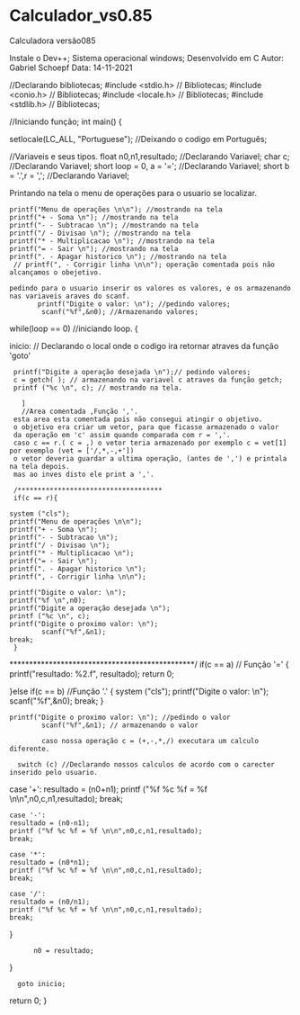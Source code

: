 # Calculador_vs0.85
Calculadora versão085


Instale o Dev++; 
Sistema operacional windows; 
Desenvolvido em C 
Autor: Gabriel Schoepf
Data: 14-11-2021

//Declarando bibliotecas;
#include <stdio.h> // Bibliotecas;
#include <conio.h> // Bibliotecas;
#include <locale.h> // Bibliotecas;
#include <stdlib.h> // Bibliotecas;

//Iniciando função;
int main()
{
	
setlocale(LC_ALL, "Portuguese"); //Deixando o codigo em Português;

//Variaveis e seus tipos.
float n0,n1,resultado; //Declarando Variavel;
char c; //Declarando Variavel;
short loop = 0, a = '='; //Declarando Variavel;
short b = '.',r = ','; //Declarando Variavel;
  
  Printando na tela o menu de operações para o usuario se localizar.
  
    printf("Menu de operações \n\n"); //mostrando na tela 
    printf("+ - Soma \n"); //mostrando na tela 
    printf("- - Subtracao \n"); //mostrando na tela 
    printf("/ - Divisao \n"); //mostrando na tela 
    printf("* - Multiplicacao \n"); //mostrando na tela 
    printf("= - Sair \n"); //mostrando na tela 
    printf(". - Apagar historico \n"); //mostrando na tela 
  	 // printf(", - Corrigir linha \n\n"); operação comentada pois não alcançamos o obejetivo.
    
    pedindo para o usuario inserir os valores os valores, e os armazenando nas variaveis araves do scanf.
           printf("Digite o valor: \n"); //pedindo valores;
            scanf("%f",&n0); //Armazenando valores;

   while(loop == 0) //iniciando loop.
{
   
inicio: // Declarando o local onde o codigo ira retornar atraves da função 'goto'

	   
     printf("Digite a operação desejada \n");// pedindo valores;
   	 c = getch( ); // armazenando na variavel c atraves da função getch;
     printf ("%c \n", c); // mostrando na tela.
     
	   ]
	   //Area comentada ,Função ','.
     esta area esta comentada pois não consegui atingir o objetivo.
     o objetivo era criar um vetor, para que ficasse armazenado o valor 
     da operação em 'c' assim quando comparada com r = ','.
     caso c == r.( c = ,) o vetor teria armazenado por exemplo c = vet[1] por exemplo (vet = ['/,*,-,+'])
     o vetor deveria guardar a ultima operação, (antes de ',') e printala na tela depois.
     mas ao inves disto ele print a ','.
		   
     /************************************
     if(c == r){
     	
 	system ("cls");
    printf("Menu de operações \n\n");
    printf("+ - Soma \n");
    printf("- - Subtracao \n");
    printf("/ - Divisao \n");
    printf("* - Multiplicacao \n");
    printf("= - Sair \n");
    printf(". - Apagar historico \n");
    printf(", - Corrigir linha \n\n");
    
    printf("Digite o valor: \n");  
    printf("%f \n",n0);
    printf("Digite a operação desejada \n");
    printf ("%c \n", c);
    printf("Digite o proximo valor: \n");
            scanf("%f",&n1);
    break;
	 }
     
***********************************************/
   if(c == a) // Função '='
   {
    printf("resultado: %2.f", resultado);
    return 0; 
	   
   }else if(c == b) //Função '.'
   {
	system ("cls");
    printf("Digite o valor: \n");
    	scanf("%f",&n0); 
    break;
    }



    printf("Digite o proximo valor: \n"); //pedindo o valor
            scanf("%f",&n1); // armazenando o valor

            caso nossa operação c = (+,-,*,/) executara um calculo diferente.
      
      switch (c) //Declarando nossos calculos de acordo com o carecter inserido pelo usuario.



   case '+':
    resultado = (n0+n1);
    printf ("%f %c %f = %f \n\n",n0,c,n1,resultado);
    break;

    case '-':
    resultado = (n0-n1);
    printf ("%f %c %f = %f \n\n",n0,c,n1,resultado);
    break;

    case '*':
    resultado = (n0*n1);
    printf ("%f %c %f = %f \n\n",n0,c,n1,resultado);
    break;

    case '/':
    resultado = (n0/n1);
    printf ("%f %c %f = %f \n\n",n0,c,n1,resultado);
    break;

    

}


          n0 = resultado;
}

      goto inicio;

return 0;
}
